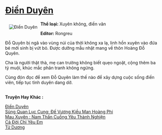 <a href="https://utruyen.com/truyen/dien-duyen/17076/" title="Điền Duyên"><h1>Điền Duyên</h1></a><div style="display:table"><img align="right" style="float: left; padding: 10px;" src="https://utruyen.com/images/story/200x260/dien-duyen.jpg" alt="Điền Duyên"><b>Thể loại: </b>Xuyên không, điền văn<p></p><b>Editor: </b>Rongreu<p></p>Đỗ Quyên bị ngã vào vùng núi của thời không xa lạ, linh hồn xuyên vào đứa bé mới sinh bị vứt bỏ. Được dưỡng mẫu nhặt mang về thôn Hoàng Đỗ Quyên.<p></p>Cha là người thật thà, mẹ can trường không biết quẹo ngoặt, cộng thêm ba tỷ muội, khúc mắc phân tranh không ngừng.<p></p>Cùng đón đọc để xem Đỗ Quyên làm thế nào để xây dựng cuộc sống điền viên, tiếp tục tình duyên dang dở.</div><p><br><b>Truyện Hay Khác :</b></p><a href="https://utruyen.com/truyen/dien-duyen/17076/" alt="Điền Duyên">Điền Duyên</a><br/><a href="https://utruyen.com/truyen/sung-quan-luc-cung-de-vuong-kieu-man-hoang-phi/17587/" alt="Sủng Quan Lục Cung: Đế Vương Kiều Man Hoàng Phi">Sủng Quan Lục Cung: Đế Vương Kiều Man Hoàng Phi</a><br/><a href="https://github.com/quanluxury/ngontinhhot/tree/master/truyenhay/19509" alt="Mau Xuyên : Nam Thần Cuồng Yêu Thành Nghiện">Mau Xuyên : Nam Thần Cuồng Yêu Thành Nghiện</a><br/><a href="https://github.com/quanluxury/ngontinhhot/tree/master/truyenhay/19170" alt="Cả Đời Chỉ Yêu Em">Cả Đời Chỉ Yêu Em</a><br/><a href="https://www.google.com.vn/url?q=https%3A%2F%2Futruyen.com%2Ftruyen%2Ftu-duong%2F17544%2F" alt="Tử Dương">Tử Dương</a><br/>